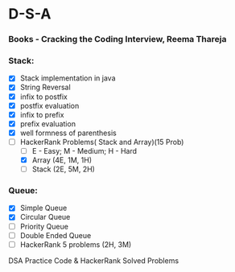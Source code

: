 # D-S-A
### Books - Cracking the Coding Interview, Reema Thareja
### Stack:
- [x]  Stack implementation in java
- [x]  String Reversal
- [x]  infix to postfix
- [x]  postfix evaluation
- [x]  infix to prefix
- [x]  prefix evaluation
- [x]  well formness of parenthesis
- [ ]  HackerRank Problems( Stack and Array)(15 Prob)
    - [ ]  E - Easy; M - Medium; H - Hard
    - [x]  Array (4E, 1M, 1H)
    - [ ]  Stack (2E, 5M, 2H)

### Queue:
- [x]  Simple Queue
- [x]  Circular Queue
- [ ]  Priority Queue
- [ ]  Double Ended Queue
- [ ]  HackerRank 5 problems (2H, 3M)

DSA Practice Code & HackerRank Solved Problems
